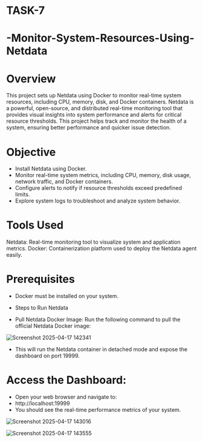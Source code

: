 # TASK-7

# -Monitor-System-Resources-Using-Netdata

# Overview
This project sets up Netdata using Docker to monitor real-time system resources, including CPU, memory, disk, and Docker containers. Netdata is a powerful, open-source, and distributed real-time monitoring tool that provides visual insights into system performance and alerts for critical resource thresholds. This project helps track and monitor the health of a system, ensuring better performance and quicker issue detection.

# Objective
* Install Netdata using Docker.
* Monitor real-time system metrics, including CPU, memory, disk usage, network traffic, and Docker containers.
* Configure alerts to notify if resource thresholds exceed predefined limits.
* Explore system logs to troubleshoot and analyze system behavior.

# Tools Used
Netdata: Real-time monitoring tool to visualize system and application metrics.
Docker: Containerization platform used to deploy the Netdata agent easily.

# Prerequisites
* Docker must be installed on your system. 

* Steps to Run Netdata
* Pull Netdata Docker Image: Run the following command to pull the official Netdata Docker image:

![Screenshot 2025-04-17 142341](https://github.com/user-attachments/assets/7e78e486-2798-4059-8257-f864038719e3)

* This will run the Netdata container in detached mode and expose the dashboard on port 19999.

# Access the Dashboard:
* Open your web browser and navigate to:
* http://localhost:19999
* You should see the real-time performance metrics of your system.

![Screenshot 2025-04-17 143016](https://github.com/user-attachments/assets/7fe7dc28-54a8-484b-9b36-462f2b659240)

![Screenshot 2025-04-17 143555](https://github.com/user-attachments/assets/c85bc1da-be49-4340-a154-53b09b9f9fde)
